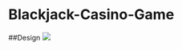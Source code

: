 # Blackjack-Casino-Game
##Design
<img src="https://github.com/user-attachments/assets/c7a24b65-a33f-4a7e-a441-3e8328a19b81" />

